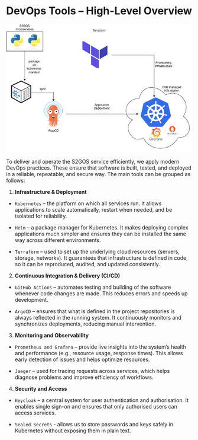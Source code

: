 # DevOps Tools – High-Level Overview

![Deployment](/assets/deployment.png)

To deliver and operate the S2GOS service efficiently, we apply modern DevOps practices.
These ensure that software is built, tested, and deployed in a reliable, repeatable, 
and secure way. The main tools can be grouped as follows: 

1. **Infrastructure & Deployment** 

- `Kubernetes` – the platform on which all services run. It allows applications 
   to scale automatically, restart when needed, and be isolated for reliability. 

- `Helm` – a package manager for Kubernetes. It makes deploying complex applications 
much simpler and ensures they can be installed the same way across different 
environments. 

- `Terraform` – used to set up the underlying cloud resources (servers, storage, 
networks). It guarantees that infrastructure is defined in code, so it can be 
  reproduced, audited, and updated consistently.

2. **Continuous Integration & Delivery (CI/CD)** 

- `GitHub Actions` – automates testing and building of the software whenever code 
changes are made. This reduces errors and speeds up development. 

- `ArgoCD` – ensures that what is defined in the project repositories is always 
reflected in the running system. It continuously monitors and synchronizes deployments, 
reducing manual intervention.

3. **Monitoring and Observability** 

- `Prometheus and Grafana` – provide live insights into the system’s health and 
performance (e.g., resource usage, response times). This allows early detection of 
issues and helps optimize resources. 

- `Jaeger` – used for tracing requests across services, which helps diagnose problems 
and improve efficiency of workflows. 

4. **Security and Access**

- `Keycloak` – a central system for user authentication and authorisation. 
   It enables single sign-on and ensures that only authorised users can access services.

- `Sealed Secrets` - allows us to store passwords and keys safely in Kubernetes without
   exposing them in plain text.
